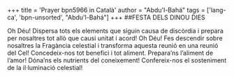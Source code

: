 +++
title = 'Prayer bpn5966 in Català'
author = "Abdu'l-Bahá"
tags = ['lang-ca', 'bpn-unsorted', "Abdu'l-Bahá"]
+++
##FESTA DELS DINOU DIES

Oh Déu! Dispersa tots els elements que siguin causa de discòrdia i prepara per nosaltres tot allò que causi unitat i acord! Oh Déu! Fes descendir sobre nosaltres la Fragància celestial i transforma aquesta reunió en una reunió del Cel! Concedeix-nos tot benefici i tot aliment. Prepara’ns l’aliment de l’amor! Dóna’ns els nutrients del coneixement! Confereix-nos el sosteniment de la il·luminació celestial!
